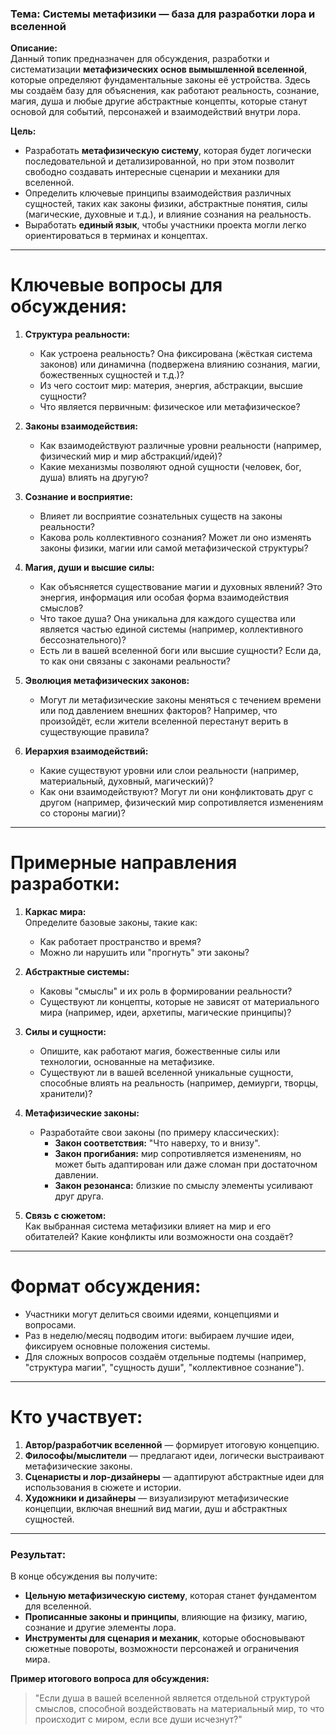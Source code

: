 ### **Тема: Системы метафизики — база для разработки лора и вселенной**  

**Описание:**  
Данный топик предназначен для обсуждения, разработки и систематизации **метафизических основ вымышленной вселенной**, которые определяют фундаментальные законы её устройства. Здесь мы создаём базу для объяснения, как работают реальность, сознание, магия, душа и любые другие абстрактные концепты, которые станут основой для событий, персонажей и взаимодействий внутри лора.  

**Цель:**  
- Разработать **метафизическую систему**, которая будет логически последовательной и детализированной, но при этом позволит свободно создавать интересные сценарии и механики для вселенной.  
- Определить ключевые принципы взаимодействия различных сущностей, таких как законы физики, абстрактные понятия, силы (магические, духовные и т.д.), и влияние сознания на реальность.  
- Выработать **единый язык**, чтобы участники проекта могли легко ориентироваться в терминах и концептах.  

---

# **Ключевые вопросы для обсуждения:**  

1. **Структура реальности:**  
   - Как устроена реальность? Она фиксирована (жёсткая система законов) или динамична (подвержена влиянию сознания, магии, божественных сущностей и т.д.)?  
   - Из чего состоит мир: материя, энергия, абстракции, высшие сущности?  
   - Что является первичным: физическое или метафизическое?  

2. **Законы взаимодействия:**  
   - Как взаимодействуют различные уровни реальности (например, физический мир и мир абстракций/идей)?  
   - Какие механизмы позволяют одной сущности (человек, бог, душа) влиять на другую?  

3. **Сознание и восприятие:**  
   - Влияет ли восприятие сознательных существ на законы реальности?  
   - Какова роль коллективного сознания? Может ли оно изменять законы физики, магии или самой метафизической структуры?  

4. **Магия, души и высшие силы:**  
   - Как объясняется существование магии и духовных явлений? Это энергия, информация или особая форма взаимодействия смыслов?  
   - Что такое душа? Она уникальна для каждого существа или является частью единой системы (например, коллективного бессознательного)?  
   - Есть ли в вашей вселенной боги или высшие сущности? Если да, то как они связаны с законами реальности?  

5. **Эволюция метафизических законов:**  
   - Могут ли метафизические законы меняться с течением времени или под давлением внешних факторов? Например, что произойдёт, если жители вселенной перестанут верить в существующие правила?  

6. **Иерархия взаимодействий:**  
   - Какие существуют уровни или слои реальности (например, материальный, духовный, магический)?  
   - Как они взаимодействуют? Могут ли они конфликтовать друг с другом (например, физический мир сопротивляется изменениям со стороны магии)?  

---

# **Примерные направления разработки:**  

1. **Каркас мира:**  
   Определите базовые законы, такие как:  
   - Как работает пространство и время?  
   - Можно ли нарушить или "прогнуть" эти законы?  

2. **Абстрактные системы:**  
   - Каковы "смыслы" и их роль в формировании реальности?  
   - Существуют ли концепты, которые не зависят от материального мира (например, идеи, архетипы, магические принципы)?  

3. **Силы и сущности:**  
   - Опишите, как работают магия, божественные силы или технологии, основанные на метафизике.  
   - Существуют ли в вашей вселенной уникальные сущности, способные влиять на реальность (например, демиурги, творцы, хранители)?  

4. **Метафизические законы:**  
   - Разработайте свои законы (по примеру классических):  
     - **Закон соответствия:** "Что наверху, то и внизу".  
     - **Закон прогибания:** мир сопротивляется изменениям, но может быть адаптирован или даже сломан при достаточном давлении.  
     - **Закон резонанса:** близкие по смыслу элементы усиливают друг друга.  

5. **Связь с сюжетом:**  
   Как выбранная система метафизики влияет на мир и его обитателей? Какие конфликты или возможности она создаёт?  

---

# **Формат обсуждения:**  
- Участники могут делиться своими идеями, концепциями и вопросами.  
- Раз в неделю/месяц подводим итоги: выбираем лучшие идеи, фиксируем основные положения системы.  
- Для сложных вопросов создаём отдельные подтемы (например, "структура магии", "сущность души", "коллективное сознание").  

---

# **Кто участвует:**  
1. **Автор/разработчик вселенной** — формирует итоговую концепцию.  
2. **Философы/мыслители** — предлагают идеи, логически выстраивают метафизические законы.  
3. **Сценаристы и лор-дизайнеры** — адаптируют абстрактные идеи для использования в сюжете и истории.  
4. **Художники и дизайнеры** — визуализируют метафизические концепции, включая внешний вид магии, душ и абстрактных сущностей.  

---

### **Результат:**  
В конце обсуждения вы получите:  
- **Цельную метафизическую систему**, которая станет фундаментом для вселенной.  
- **Прописанные законы и принципы**, влияющие на физику, магию, сознание и другие элементы лора.  
- **Инструменты для сценария и механик**, которые обосновывают сюжетные повороты, возможности персонажей и ограничения мира.  

**Пример итогового вопроса для обсуждения:**  
> "Если душа в вашей вселенной является отдельной структурой смыслов, способной воздействовать на материальный мир, то что происходит с миром, если все души исчезнут?"  